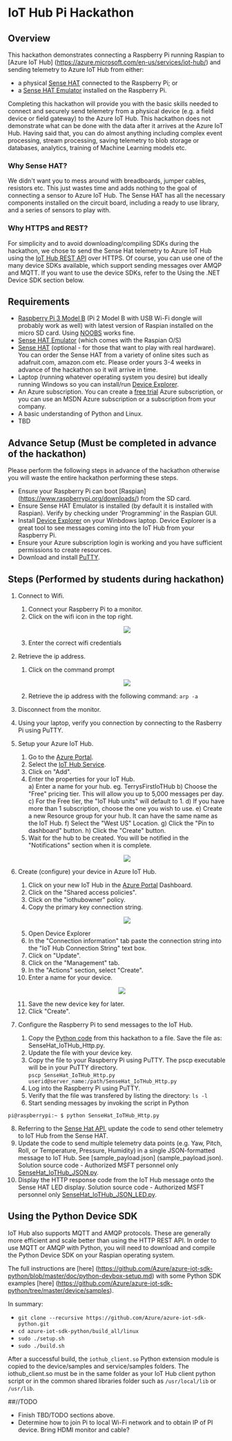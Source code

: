# IoT Hub Pi Hackathon

## Overview
This hackathon demonstrates connecting a Raspberry Pi running Raspian to [Azure IoT Hub] (https://azure.microsoft.com/en-us/services/iot-hub/) and sending telemetry to Azure IoT Hub from either:
- a physical [Sense HAT](https://www.raspberrypi.org/products/sense-hat/) connected to the Raspberry Pi; or
- a [Sense HAT Emulator](https://www.raspberrypi.org/blog/sense-hat-emulator/) installed on the Raspberry Pi.

Completing this hackathon will provide you with the basic skills needed to connect and securely send telemetry from a physical device (e.g. a field device or field gateway) to the Azure IoT Hub. This hackathon does not demonstrate what can be done with the data after it arrives at the Azure IoT Hub. Having said that, you can do almost anything including complex event processing, stream processing, saving telemetry to blob storage or databases, analytics, training of Machine Learning models etc.

### Why Sense HAT?
We didn't want you to mess around with breadboards, jumper cables, resistors etc. This just wastes time and adds nothing to the goal of connecting a sensor to Azure IoT Hub. The Sense HAT has all the necessary components installed on the circuit board, including a ready to use library, and a series of sensors to play with.

### Why HTTPS and REST?
For simplicity and to avoid downloading/compiling SDKs during the hackathon, we chose to send the Sense Hat telemetry to Azure IoT Hub using the [IoT Hub REST API](https://docs.microsoft.com/en-us/rest/api/iothub/) over HTTPS. Of course, you can use one of the many device SDKs available, which support sending messages over AMQP and MQTT. If you want to use the device SDKs, refer to the Using the .NET Device SDK section below.

## Requirements
- [Raspberry Pi 3 Model B](https://www.raspberrypi.org/products/raspberry-pi-3-model-b/) (Pi 2 Model B with USB Wi-Fi dongle will probably work as well) with latest version of Raspian installed on the micro SD card. Using [NOOBS](https://www.raspberrypi.org/downloads/noobs/) works fine. 
- [Sense HAT Emulator](https://www.raspberrypi.org/blog/sense-hat-emulator/) (which comes with the Raspian O/S)
- [Sense HAT](https://www.raspberrypi.org/products/sense-hat/) (optional - for those that want to play with real hardware). You can order the Sense HAT from a variety of online sites such as adafruit.com, amazon.com etc. Please order yours 3-4 weeks in advance of the hackathon so it will arrive in time.
- Laptop (running whatever operating system you desire) but ideally running Windows so you can install/run [Device Explorer](https://github.com/Azure/azure-iot-sdks/releases/download/2016-11-17/SetupDeviceExplorer.msi). 
- An Azure subscription. You can create a [free trial](https://azure.microsoft.com/en-us/free/?b=17.01) Azure subscription, or you can use an MSDN Azure subscription or a subscription from your company. 
- A basic understanding of Python and Linux.
- TBD

## Advance Setup (Must be completed in advance of the hackathon)
Please perform the following steps in advance of the hackathon otherwise you will waste the entire hackathon performing these steps.
- Ensure your Raspberry Pi can boot [Raspian] (https://www.raspberrypi.org/downloads/) from the SD card.
- Ensure Sense HAT Emulator is installed (by default it is installed with Raspian). Verify by checking under 'Programming' in the Raspian GUI.
- Install [Device Explorer](https://github.com/Azure/azure-iot-sdks/releases/download/2016-11-17/SetupDeviceExplorer.msi) on your Winbdows laptop. Device Explorer is a great tool to see messages coming into the IoT Hub from your Raspberry Pi. 
- Ensure your Azure subscription login is working and you have sufficient permissions to create resources.
- Download and install [PuTTY](http://www.chiark.greenend.org.uk/~sgtatham/putty/latest.html).

## Steps (Performed by students during hackathon)
1. Connect to Wifi.
   1. Connect your Raspberry Pi to a monitor.
   2. Click on the wifi icon in the top right.
      <p align="center">
        <img src="images/wifi.jpg" />
      </p>
   3. Enter the correct wifi credentials
2. Retrieve the ip address.
   1. Click on the command prompt
      <p align="center">
        <img src="images/CommandPrompt.jpg" /> 
      </p>
   2. Retrieve the ip address with the following command: `arp -a` <br/>
3. Disconnect from the monitor.
4. Using your laptop, verify you connection by connecting to the Rasberry Pi using PuTTY.
5. Setup your Azure IoT Hub.  
   1. Go to the [Azure Portal](https://portal.azure.com).
   2. Select the [IoT Hub Service](https://ms.portal.azure.com/#blade/HubsExtension/Resources/resourceType/Microsoft.Devices%2FIotHubs). 
   3. Click on "Add".
   4. Enter the properties for your IoT Hub. <br/>
      a) Enter a name for your hub.  eg. TerrysFirstIoTHub
      b) Choose the "Free" pricing tier.  This will allow you up to 5,000 messages per day.
      c) For the Free tier, the "IoT Hub units" will default to 1.
      d) If you have more than 1 subscription, choose the one you wish to use.
      e) Create a new Resource group for your hub.  It can have the same name as the IoT Hub.
      f) Select the "West US" Location.
      g) Click the "Pin to dashboard" button.
      h) Click the "Create" button.
   5. Wait for the hub to be created.  You will be notified in the "Notifications" section when it is complete.  
      <p align="center">
        <img src="images/Notifications.jpg" /> 
      </p>
6. Create (configure) your device in Azure IoT Hub.
   1. Click on your new IoT Hub in the [Azure Portal](https://portal.azure.com) Dashboard.
   2. Click on the "Shared access policies".
   3. Click on the "iothubowner" policy.
   4. Copy the primary key connection string.
      <p align="center">
        <img src="images/IoTHubConnectionString.jpg" /> 
      </p>
   5. Open Device Explorer
   6. In the "Connection information" tab paste the connection string into the "IoT Hub Connection String" text box.
   7. Click on "Update".
   8. Click on the "Management" tab.
   9. In the "Actions" section, select "Create".
   10. Enter a name for your device.
      <p align="center">
        <img src="images/DeviceExplorer.jpg" /> 
      </p>

   11. Save the new device key for later.
   12. Click "Create".
7. Configure the Raspberry Pi to send messages to the IoT Hub.
   1. Copy the [Python code](https://github.com/khilscher/IoTHubPiHackathon/blob/master/SenseHat_IoTHub_Http.py) from this hackathon to a file. Save the file as: SenseHat_IoTHub_Http.py.
   2. Update the file with your device key. <TODO>
   3. Copy the file to your Raspberry Pi using PuTTY.  The pscp executable will be in your PuTTY directory.<br/>
`pscp SenseHat_IoTHub_Http.py userid@server_name:/path/SenseHat_IoTHub_Http.py`
   4. Log into the Raspberry Pi using PuTTY.
   5. Verify that the file was transfered by listing the directory: `ls -l`
   6. Start sending messages by invoking the script in Python

```
pi@raspberrypi:~ $ python SenseHat_IoTHub_Http.py
```

<!--1. //TODO - Lots of steps to add here, including screen shots. These steps will include connecting their Raspi to Wi-Fi, logging into their trail Azure subscription, creating and configuring Azure IoT Hub, downloading SenseHat_IoTHub.py from this repo to their Raspi and updating the connection string to start sending Sense HAT data to IoT Hub, etc... -->
8. Referring to the [Sense Hat API](https://pythonhosted.org/sense-hat/api/), update the code to send other telemetry to IoT Hub from the Sense HAT. 
3. Update the code to send multiple telemetry data points (e.g. Yaw, Pitch, Roll, or Temperature, Pressure, Humidity) in a single JSON-formatted message to IoT Hub. See [sample_payload.json] (sample_payload.json). Solution source code - Authorized MSFT personnel only [SenseHat_IoTHub_JSON.py](https://microsoft-my.sharepoint.com/personal/kehilsch_microsoft_com/_layouts/15/guestaccess.aspx?guestaccesstoken=sdOEuDcq984383oB3iqDyt2y8wIhqAmXvKQb75V7LUA%3d&docid=2_1c28ea3292574419d932d16dacb6e4204&rev=1).
4. Display the HTTP response code from the IoT Hub message onto the Sense HAT LED display. Solution source code - Authorized MSFT personnel only [SenseHat_IoTHub_JSON_LED.py](https://microsoft-my.sharepoint.com/personal/kehilsch_microsoft_com/_layouts/15/guestaccess.aspx?guestaccesstoken=l%2bcljVkaJf6TEt7CWShh2FmMWnYquyVnnwivcnQ1s7I%3d&docid=2_1b7e74a4df92a4681b60b821fb38bf666&rev=1).

## Using the Python Device SDK
IoT Hub also supports MQTT and AMQP protocols. These are generally more efficient and scale better than using the HTTP REST API. In order to use MQTT or AMQP with Python, you will need to download and compile the Python Device SDK on your Raspian operating system.

The full instructions are [here] (https://github.com/Azure/azure-iot-sdk-python/blob/master/doc/python-devbox-setup.md) with some Python SDK examples [here] (https://github.com/Azure/azure-iot-sdk-python/tree/master/device/samples).

In summary:
- ```git clone --recursive https://github.com/Azure/azure-iot-sdk-python.git```
- ```cd azure-iot-sdk-python/build_all/linux```
- ```sudo ./setup.sh```
- ```sudo ./build.sh```

After a successful build, the ```iothub_client.so``` Python extension module is copied to the device/samples and service/samples folders. The iothub_client.so must be in the same folder as your IoT Hub client python script or in the common shared libraries folder such as ```/usr/local/lib``` or ```/usr/lib```.

##//TODO
- Finish TBD/TODO sections above.
- Determine how to join Pi to local Wi-Fi network and to obtain IP of PI device. Bring HDMI monitor and cable?
